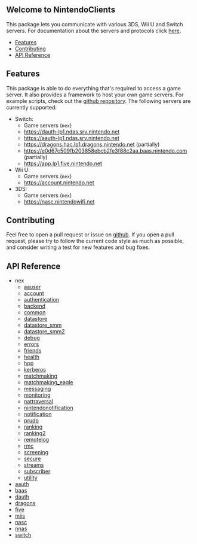 
## Welcome to NintendoClients

This package lets you communicate with various 3DS, Wii U and Switch servers. For documentation about the servers and protocols click [here](https://github.com/kinnay/nintendo/wiki).

* [Features](#features)
* [Contributing](#contributing)
* [API Reference](#api-reference)

## Features
This package is able to do everything that's required to access a game server. It also provides a framework to host your own game servers. For example scripts, check out the [github repository](https://github.com/kinnay/nintendo). The following servers are currently supported:

* Switch:
	* Game servers (`nex`)
	* https://dauth-lp1.ndas.srv.nintendo.net
	* https://aauth-lp1.ndas.srv.nintendo.net
	* https://dragons.hac.lp1.dragons.nintendo.net (partially)
	* https://e0d67c509fb203858ebcb2fe3f88c2aa.baas.nintendo.com (partially)
	* https://app.lp1.five.nintendo.net
* Wii U:
	* Game servers (`nex`)
	* https://account.nintendo.net
* 3DS:
	* Game servers (`nex`)
	* https://nasc.nintendowifi.net

## Contributing
Feel free to open a pull request or issue on [github](https://github.com/kinnay/nintendo). If you open a pull request, please try to follow the current code style as much as possible, and consider writing a test for new features and bug fixes.

## API Reference

* nex
	* [aauser](reference/nex/aauser.md)
	* [account](reference/nex/account.md)
	* [authentication](reference/nex/authentication.md)
	* [backend](reference/nex/backend.md)
	* [common](reference/nex/common.md)
	* [datastore](reference/nex/datastore.md)
	* [datastore_smm](reference/nex/datastore_smm.md)
	* [datastore_smm2](reference/nex/datastore_smm2.md)
	* [debug](reference/nex/debug.md)
	* [errors](reference/nex/errors.md)
	* [friends](reference/nex/friends.md)
	* [health](reference/nex/health.md)
	* [hpp](reference/nex/hpp.md)
	* [kerberos](reference/nex/kerberos.md)
	* [matchmaking](reference/nex/matchmaking.md)
	* [matchmaking_eagle](reference/nex/matchmaking_eagle.md)
	* [messaging](reference/nex/messaging.md)
	* [monitoring](reference/nex/monitoring.md)
	* [nattraversal](reference/nex/nattraversal.md)
	* [nintendonotification](reference/nex/nintendonotification.md)
	* [notification](reference/nex/notification.md)
	* [prudp](reference/nex/prudp.md)
	* [ranking](reference/nex/ranking.md)
	* [ranking2](reference/nex/ranking2.md)
	* [remotelog](reference/nex/remotelog.md)
	* [rmc](reference/nex/rmc.md)
	* [screening](reference/nex/screening.md)
	* [secure](reference/nex/secure.md)
	* [streams](reference/nex/streams.md)
	* [subscriber](reference/nex/subscriber.md)
	* [utility](reference/nex/utility.md)
* [aauth](reference/aauth.md)
* [baas](reference/baas.md)
* [dauth](reference/dauth.md)
* [dragons](reference/dragons.md)
* [five](reference/five.md)
* [miis](reference/miis.md)
* [nasc](reference/nasc.md)
* [nnas](reference/nnas.md)
* [switch](reference/switch.md)
